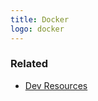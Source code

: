 ```yaml
---
title: Docker
logo: docker
---
```


### Related

- [Dev Resources](https://michaelcurrin.github.io/dev-resources/resources/containers/docker.html)
